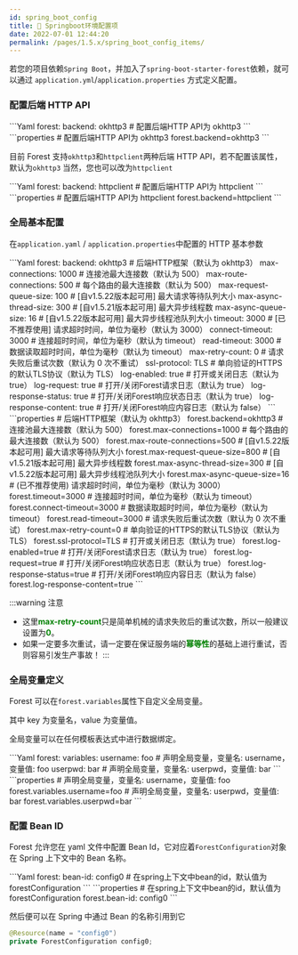 ```yaml
---
id: spring_boot_config
title: 👜 Springboot环境配置项
date: 2022-07-01 12:44:20
permalink: /pages/1.5.x/spring_boot_config_items/
---
```


若您的项目依赖`Spring Boot`，并加入了`spring-boot-starter-forest`依赖，就可以通过 `application.yml`/`application.properties` 方式定义配置。

### 配置后端 HTTP API

<code-group>
  <code-block title="Yaml" active>
```Yaml
forest:
  backend: okhttp3 # 配置后端HTTP API为 okhttp3
```
  </code-block>

  <code-block title="Properties">
  ```properties
# 配置后端HTTP API为 okhttp3
forest.backend=okhttp3
  ```
  </code-block>
</code-group>


目前 Forest 支持`okhttp3`和`httpclient`两种后端 HTTP API，若不配置该属性，默认为`okhttp3`
当然，您也可以改为`httpclient`

<code-group>
  <code-block title="Yaml" active>
```Yaml
forest:
  backend: httpclient # 配置后端HTTP API为 httpclient
```
  </code-block>

  <code-block title="Properties">
  ```properties
# 配置后端HTTP API为 httpclient
forest.backend=httpclient
  ```
  </code-block>
</code-group>


### 全局基本配置

在`application.yaml` / `application.properties`中配置的 HTTP 基本参数

<code-group>
  <code-block title="Yaml" active>
```Yaml
forest:
  backend: okhttp3             # 后端HTTP框架（默认为 okhttp3）
  max-connections: 1000        # 连接池最大连接数（默认为 500）
  max-route-connections: 500   # 每个路由的最大连接数（默认为 500）
  max-request-queue-size: 100  # [自v1.5.22版本起可用] 最大请求等待队列大小
  max-async-thread-size: 300   # [自v1.5.21版本起可用] 最大异步线程数
  max-async-queue-size: 16     # [自v1.5.22版本起可用] 最大异步线程池队列大小
  timeout: 3000                # [已不推荐使用] 请求超时时间，单位为毫秒（默认为 3000）
  connect-timeout: 3000        # 连接超时时间，单位为毫秒（默认为 timeout）
  read-timeout: 3000           # 数据读取超时时间，单位为毫秒（默认为 timeout）
  max-retry-count: 0           # 请求失败后重试次数（默认为 0 次不重试）
  ssl-protocol: TLS            # 单向验证的HTTPS的默认TLS协议（默认为 TLS）
  log-enabled: true            # 打开或关闭日志（默认为 true）
  log-request: true            # 打开/关闭Forest请求日志（默认为 true）
  log-response-status: true    # 打开/关闭Forest响应状态日志（默认为 true）
  log-response-content: true   # 打开/关闭Forest响应内容日志（默认为 false）
```
  </code-block>

  <code-block title="Properties">
  ```properties
# 后端HTTP框架（默认为 okhttp3）
forest.backend=okhttp3
# 连接池最大连接数（默认为 500）
forest.max-connections=1000
# 每个路由的最大连接数（默认为 500）
forest.max-route-connections=500
# [自v1.5.22版本起可用] 最大请求等待队列大小
forest.max-request-queue-size=800
# [自v1.5.21版本起可用] 最大异步线程数
forest.max-async-thread-size=300
# [自v1.5.22版本起可用] 最大异步线程池队列大小
forest.max-async-queue-size=16
# (已不推荐使用) 请求超时时间，单位为毫秒（默认为 3000）
forest.timeout=3000
# 连接超时时间，单位为毫秒（默认为 timeout）
forest.connect-timeout=3000
# 数据读取超时时间，单位为毫秒（默认为 timeout）
forest.read-timeout=3000
# 请求失败后重试次数（默认为 0 次不重试）
forest.max-retry-count=0
# 单向验证的HTTPS的默认TLS协议（默认为 TLS）
forest.ssl-protocol=TLS
# 打开或关闭日志（默认为 true）
forest.log-enabled=true
# 打开/关闭Forest请求日志（默认为 true）
forest.log-request=true
# 打开/关闭Forest响应状态日志（默认为 true）
forest.log-response-status=true
# 打开/关闭Forest响应内容日志（默认为 false）
forest.log-response-content=true
  ```
  </code-block>
</code-group>


:::warning 注意
* 这里<font color="green"><b>max-retry-count</b></font>只是简单机械的请求失败后的重试次数，所以一般建议设置为<font color="green"><b>0</b></font>。
* 如果一定要多次重试，请一定要在保证服务端的<font color="green"><b>幂等性</b></font>的基础上进行重试，否则容易引发生产事故！
:::

### 全局变量定义

Forest 可以在`forest.variables`属性下自定义全局变量。

其中 key 为变量名，value 为变量值。

全局变量可以在任何模板表达式中进行数据绑定。

<code-group>
  <code-block title="Yaml" active>
```Yaml
forest:
  variables:
    username: foo      # 声明全局变量，变量名: username，变量值: foo
    userpwd: bar       # 声明全局变量，变量名: userpwd，变量值: bar
```
  </code-block>

  <code-block title="Properties">
  ```properties
# 声明全局变量，变量名: username，变量值: foo
forest.variables.username=foo
# 声明全局变量，变量名: userpwd，变量值: bar
forest.variables.userpwd=bar
  ```
  </code-block>
</code-group>


### 配置 Bean ID

Forest 允许您在 yaml 文件中配置 Bean Id，它对应着`ForestConfiguration`对象在 Spring 上下文中的 Bean 名称。

<code-group>
  <code-block title="Yaml" active>
```Yaml
forest:
  bean-id: config0 # 在spring上下文中bean的id，默认值为forestConfiguration
```
  </code-block>

  <code-block title="Properties">
  ```properties
# 在spring上下文中bean的id，默认值为forestConfiguration
forest.bean-id: config0
  ```
  </code-block>
</code-group>


然后便可以在 Spring 中通过 Bean 的名称引用到它

```java
@Resource(name = "config0")
private ForestConfiguration config0;
```

